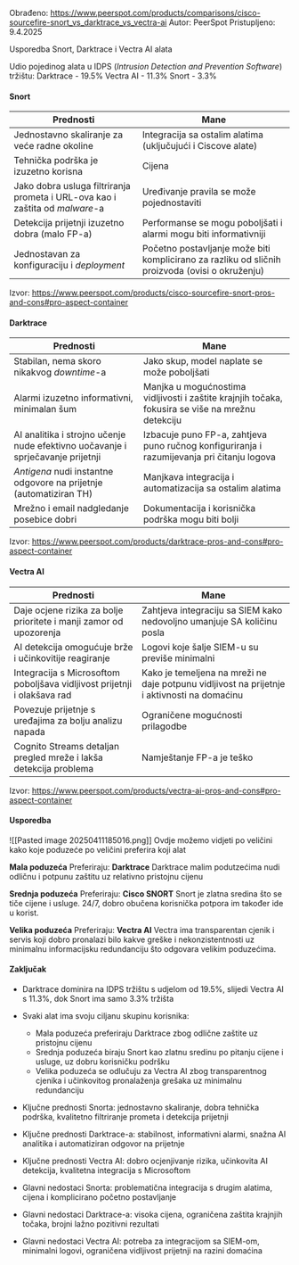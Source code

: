 Obrađeno: https://www.peerspot.com/products/comparisons/cisco-sourcefire-snort_vs_darktrace_vs_vectra-ai
Autor: PeerSpot
Pristupljeno: 9.4.2025

Usporedba Snort, Darktrace i Vectra AI alata

Udio pojedinog alata u IDPS (*Intrusion Detection and Prevention Software*) tržištu:
Darktrace - 19.5%
Vectra AI - 11.3%
Snort     -  3.3%

#### Snort

| Prednosti                                                                    | Mane                                                                                            |
| ---------------------------------------------------------------------------- | ----------------------------------------------------------------------------------------------- |
| Jednostavno skaliranje za veće radne okoline                                 | Integracija sa ostalim alatima (uključujući i Ciscove alate)                                    |
| Tehnička podrška je izuzetno korisna                                         | Cijena                                                                                          |
| Jako dobra usluga filtriranja prometa i URL-ova kao i zaštita od *malware*-a | Uređivanje pravila se može pojednostaviti                                                       |
| Detekcija prijetnji izuzetno dobra (malo FP-a)                               | Performanse se mogu poboljšati i alarmi mogu biti informativniji                                |
| Jednostavan za konfiguraciju i *deployment*                                  | Početno postavljanje može biti komplicirano za razliku od sličnih proizvoda (ovisi o okruženju) |
Izvor: https://www.peerspot.com/products/cisco-sourcefire-snort-pros-and-cons#pro-aspect-container

#### Darktrace

| Prednosti                                                                       | Mane                                                                                              |
| ------------------------------------------------------------------------------- | ------------------------------------------------------------------------------------------------- |
| Stabilan, nema skoro nikakvog *downtime*-a                                      | Jako skup, model naplate se može poboljšati                                                       |
| Alarmi izuzetno informativni, minimalan šum                                     | Manjka u mogućnostima vidljivosti i zaštite krajnjih točaka, fokusira se više na mrežnu detekciju |
| AI analitika i strojno učenje nude efektivno uočavanje i sprječavanje prijetnji | Izbacuje puno FP-a, zahtjeva puno ručnog konfiguriranja i razumijevanja pri čitanju logova        |
| *Antigena* nudi instantne odgovore na prijetnje (automatiziran TH)              | Manjkava integracija i automatizacija sa ostalim alatima                                          |
| Mrežno i email nadgledanje posebice dobri                                       | Dokumentacija i korisnička podrška mogu biti bolji                                                |
Izvor: https://www.peerspot.com/products/darktrace-pros-and-cons#pro-aspect-container

#### Vectra AI

| Prednosti                                                                | Mane                                                                                        |
| ------------------------------------------------------------------------ | ------------------------------------------------------------------------------------------- |
| Daje ocjene rizika za bolje prioritete i manji zamor od upozorenja       | Zahtjeva integraciju sa SIEM kako nedovoljno umanjuje SA količinu posla                     |
| AI detekcija omogućuje brže i učinkovitije reagiranje                    | Logovi koje šalje SIEM-u su previše minimalni                                               |
| Integracija s Microsoftom poboljšava vidljivost prijetnji i olakšava rad | Kako je temeljena na mreži ne daje potpunu vidljivost na prijetnje i aktivnosti na domaćinu |
| Povezuje prijetnje s uređajima za bolju analizu napada                   | Ograničene mogućnosti prilagodbe                                                            |
| Cognito Streams detaljan pregled mreže i lakša detekcija problema        | Namještanje FP-a je teško                                                                   |
Izvor: https://www.peerspot.com/products/vectra-ai-pros-and-cons#pro-aspect-container

#### Usporedba
![[Pasted image 20250411185016.png]]
Ovdje možemo vidjeti po veličini kako koje poduzeće po veličini preferira koji alat

**Mala poduzeća**
Preferiraju: **Darktrace**
Darktrace malim podutzećima nudi odličnu i potpunu zaštitu uz relativno pristojnu cijenu

**Srednja poduzeća**
Preferiraju: **Cisco SNORT**
Snort je zlatna sredina što se tiče cijene i usluge. 24/7, dobro obučena korisnička potpora im također ide u korist.

**Velika poduzeća**
Preferiraju: **Vectra AI**
Vectra ima transparentan cjenik i servis koji dobro pronalazi bilo kakve greške i nekonzistentnosti uz minimalnu informacijsku redundanciju što odgovara velikim poduzećima.

#### Zaključak

- Darktrace dominira na IDPS tržištu s udjelom od 19.5%, slijedi Vectra AI s 11.3%, dok Snort ima samo 3.3% tržišta
- Svaki alat ima svoju ciljanu skupinu korisnika:
    - Mala poduzeća preferiraju Darktrace zbog odlične zaštite uz pristojnu cijenu
    - Srednja poduzeća biraju Snort kao zlatnu sredinu po pitanju cijene i usluge, uz dobru korisničku podršku
    - Velika poduzeća se odlučuju za Vectra AI zbog transparentnog cjenika i učinkovitog pronalaženja grešaka uz minimalnu redundanciju

- Ključne prednosti Snorta: jednostavno skaliranje, dobra tehnička podrška, kvalitetno filtriranje prometa i detekcija prijetnji
- Ključne prednosti Darktrace-a: stabilnost, informativni alarmi, snažna AI analitika i automatiziran odgovor na prijetnje
- Ključne prednosti Vectra AI: dobro ocjenjivanje rizika, učinkovita AI detekcija, kvalitetna integracija s Microsoftom
- Glavni nedostaci Snorta: problematična integracija s drugim alatima, cijena i komplicirano početno postavljanje
- Glavni nedostaci Darktrace-a: visoka cijena, ograničena zaštita krajnjih točaka, brojni lažno pozitivni rezultati
- Glavni nedostaci Vectra AI: potreba za integracijom sa SIEM-om, minimalni logovi, ograničena vidljivost prijetnji na razini domaćina
